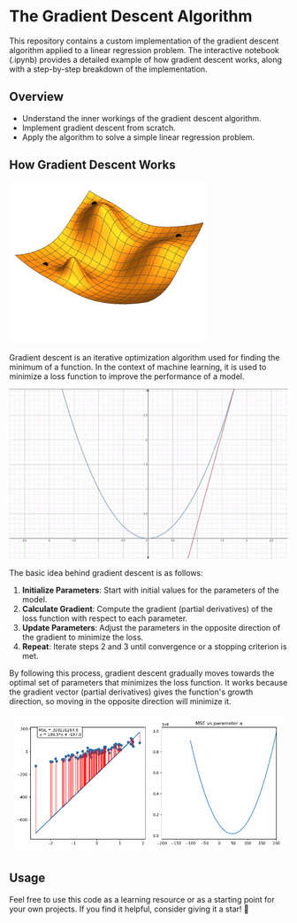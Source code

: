 
# The Gradient Descent Algorithm
This repository contains a custom implementation of the gradient descent algorithm applied to a linear regression problem. The interactive notebook (.ipynb) provides a detailed example of how gradient descent works, along with a step-by-step breakdown of the implementation.

## Overview

-   Understand the inner workings of the gradient descent algorithm.
-   Implement gradient descent from scratch.
-   Apply the algorithm to solve a simple linear regression problem.

## How Gradient Descent Works

<img title="Gradient Descent" alt="Gradient Descent" src="./gifs/Gradient_descent.gif">

Gradient descent is an iterative optimization algorithm used for finding the minimum of a function. In the context of machine learning, it is used to minimize a loss function to improve the performance of a model.

<img title="Minimizing function" alt="Minimizing function" src="./gifs/minimizing_function.gif">

The basic idea behind gradient descent is as follows:

1.  **Initialize Parameters**: Start with initial values for the parameters of the model.
2.  **Calculate Gradient**: Compute the gradient (partial derivatives) of the loss function with respect to each parameter.
3.  **Update Parameters**: Adjust the parameters in the opposite direction of the gradient to minimize the loss.
4.  **Repeat**: Iterate steps 2 and 3 until convergence or a stopping criterion is met.

By following this process, gradient descent gradually moves towards the optimal set of parameters that minimizes the loss function. It works because the gradient vector (partial derivatives) gives the function's growth direction, so moving in the opposite direction will minimize it.

<img title="Minimizing function" alt="Minimizing function" src="./gifs/minimizing_function2.gif">

## Usage

Feel free to use this code as a learning resource or as a starting point for your own projects. If you find it helpful, consider giving it a star! 🤩